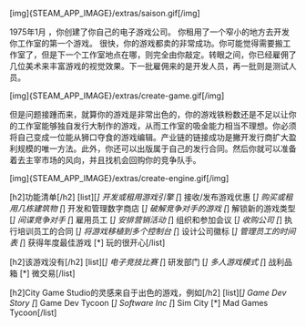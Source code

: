 [img]{STEAM_APP_IMAGE}/extras/saison.gif[/img]

1975年1月 ，你创建了你自己的电子游戏公司。 你租用了一个窄小的地方去开发你工作室的第一个游戏。 很快，你的游戏都卖的非常成功。你可能觉得需要搬工作室了，但是下一个工作室地点在哪，则完全由你敲定。转眼之间，你已经雇佣了几位美术来丰富游戏的视觉效果。下一批雇佣来的是开发人员，再一批则是测试人员。

[img]{STEAM_APP_IMAGE}/extras/create-game.gif[/img]

但是问题接踵而来，就算你的游戏是非常出色的，你的游戏铁粉数还是不足以让你的工作室能够独自发行大制作的游戏，从而工作室的吸金能力相当不理想。你必须将自己变成一位能从狮口夺食的游戏编辑。产业链的链接成功是撇开发行商扩大盈利规模的唯一方法。此外，你还可以出版属于自己的发行合同。然后你就可以准备着去主宰市场的风向，并且找机会回购你的竞争队手。

[img]{STEAM_APP_IMAGE}/extras/create-engine.gif[/img]

[h2]功能清单[/h2]
[list][*] 开发或租用游戏引擎
[*] 接收/发布游戏优惠
[*] 购买或租用几栋建筑物
[*] 开发和管理数字商店
[*] 破解竞争对手的游戏
[*] 解锁新的游戏类型
[*] 间谍竞争对手
[*] 雇用员工
[*] 安排营销活动
[*] 组织和参加会议
[*] 收购公司
[*] 执行培训员工的合同
[*] 将游戏移植到多个控制台
[*] 设计公司徽标
[*] 管理员工的时间表
[*] 获得年度最佳游戏
[*] 玩的很开心[/list]

[h2]该游戏没有[/h2]
[list][*] 电子竞技比赛
[*] 研发部门
[*] 多人游戏模式
[*] 战利品箱
[*] 微交易[/list]

[h2]City Game Studio的灵感来自于出色的游戏，例如[/h2]
[list][*] Game Dev Story
[*] Game Dev Tycoon
[*] Software Inc
[*] Sim City
[*] Mad Games Tycoon[/list]
